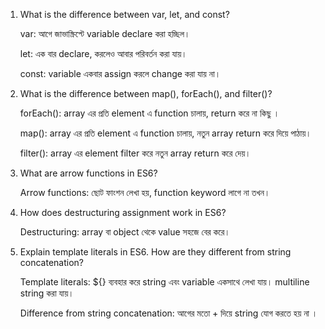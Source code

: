 1) What is the difference between var, let, and const?

    var: আগে জাভাস্ক্রিপ্টে variable declare করা হচ্ছিল।

    let: এক বার declare, করলেও আবার পরিবর্তন করা যায়। 

    const: variable একবার assign করলে change করা যায় না। 


2) What is the difference between map(), forEach(), and filter()?

    forEach(): array এর প্রতি element এ function চালায়, return করে না কিছু । 

    map(): array এর প্রতি element এ function চালায়, নতুন array return করে দিয়ে পাঠায়। 

    filter(): array এর element filter করে নতুন array return করে দেয়। 


3) What are arrow functions in ES6?

    Arrow functions: ছোট ফাংশন লেখা হয়, function keyword লাগে না তখন। 


4) How does destructuring assignment work in ES6?

    Destructuring: array বা object থেকে value সহজে বের করে। 


5) Explain template literals in ES6. How are they different from string concatenation?

    Template literals: ${} ব্যবহার করে string এবং variable একসাথে লেখা যায়। multiline string করা যায়। 

    Difference from string concatenation: আগের মতো + দিয়ে string যোগ করতে হয় না ।